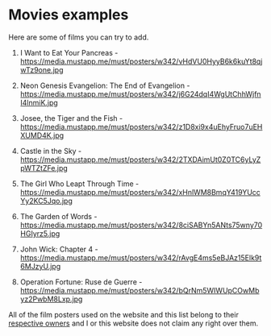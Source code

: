 # Movies examples

Here are some of films you can try to add.

1. I Want to Eat Your Pancreas - https://media.mustapp.me/must/posters/w342/vHdVU0HyyB6k6kuYt8qjwTz9one.jpg

2. Neon Genesis Evangelion: The End of Evangelion - https://media.mustapp.me/must/posters/w342/j6G24dqI4WgUtChhWjfnI4lnmiK.jpg

3. Josee, the Tiger and the Fish - https://media.mustapp.me/must/posters/w342/z1D8xi9x4uEhyFruo7uEHXUMD4K.jpg

4. Castle in the Sky - https://media.mustapp.me/must/posters/w342/2TXDAimUt0Z0TC6yLyZpWTZtZFe.jpg

5. The Girl Who Leapt Through Time - https://media.mustapp.me/must/posters/w342/xHnlWM8BmqY419YUccYy2KC5Jqo.jpg

6. The Garden of Words - https://media.mustapp.me/must/posters/w342/8ciSABYn5ANts75wny70HGIyrz5.jpg

7. John Wick: Chapter 4 - https://media.mustapp.me/must/posters/w342/rAvgE4ms5eBJAz15Elk9t6MJzyU.jpg

8. Operation Fortune: Ruse de Guerre - https://media.mustapp.me/must/posters/w342/bQrNm5WIWUpCOwMbyz2PwbM8Lxp.jpg



All of the film posters used on the website and this list belong to their [respective owners](https://mustapp.com) and I or this website does not claim any right over them.